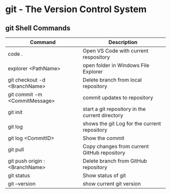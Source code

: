# git - The Version Control System  

## git Shell Commands  

| Command | Description |  
| --- | --- |  
| code . | Open VS Code with current respository |
| explorer \<PathName> | open folder in Windows File Explorer |  | git add \<FileName> | Create a new file in the current directory/repository |  
| git checkout -d \<BranchName> | Delete branch from local repository |  
| git commit -m \<CommitMessage> | commit updates to repository |
| git init | start a git repository in the current directory |  
| git log | shows the git Log for the current repository |  
| git log \<CommitID> | Show the commit |  
| git pull | Copy changes from current GitHub repository |
| git push origin :\<BranchName> | Delete branch from GitHub repository |  
| git status | Show status of git |  
| git –version | show current git version |  


